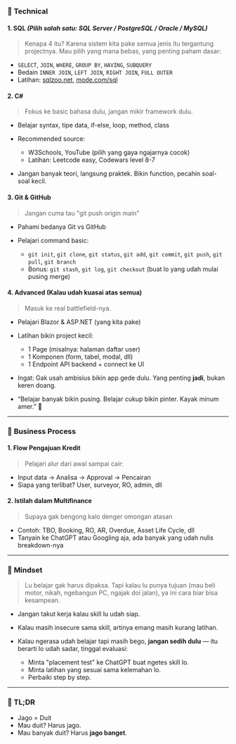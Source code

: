 ### 🧠 **Technical**

#### 1. **SQL** *(Pilih salah satu: SQL Server / PostgreSQL / Oracle / MySQL)*

> Kenapa 4 itu? Karena sistem kita pake semua jenis itu tergantung projectnya.
> Mau pilih yang mana bebas, yang penting paham dasar:

* `SELECT`, `JOIN`, `WHERE`, `GROUP BY`, `HAVING`, `SUBQUERY`
* Bedain `INNER JOIN`, `LEFT JOIN`, `RIGHT JOIN`, `FULL OUTER`
* Latihan: [sqlzoo.net](https://sqlzoo.net/), [mode.com/sql](https://mode.com/sql-tutorial/)

#### 2. **C#**

> Fokus ke basic bahasa dulu, jangan mikir framework dulu.

* Belajar syntax, tipe data, if-else, loop, method, class
* Recommended source:

  * W3Schools, YouTube (pilih yang gaya ngajarnya cocok)
  * Latihan: Leetcode easy, Codewars level 8-7
* Jangan banyak teori, langsung praktek. Bikin function, pecahin soal-soal kecil.

#### 3. **Git & GitHub**

> Jangan cuma tau "git push origin main"

* Pahami bedanya Git vs GitHub
* Pelajari command basic:

  * `git init`, `git clone`, `git status`, `git add`, `git commit`, `git push`, `git pull`, `git branch`
  * Bonus: `git stash`, `git log`, `git checkout` (buat lo yang udah mulai pusing merge)

#### 4. **Advanced (Kalau udah kuasai atas semua)**

> Masuk ke real battlefield-nya.

* Pelajari Blazor & ASP.NET (yang kita pake)
* Latihan bikin project kecil:

  * 1 Page (misalnya: halaman daftar user)
  * 1 Komponen (form, tabel, modal, dll)
  * 1 Endpoint API backend + connect ke UI
* Ingat: Gak usah ambisius bikin app gede dulu. Yang penting **jadi**, bukan keren doang.
* “Belajar banyak bikin pusing. Belajar cukup bikin pinter. Kayak minum amer.” 🍻

---

### 🏢 **Business Process**

#### 1. **Flow Pengajuan Kredit**

> Pelajari alur dari awal sampai cair:

* Input data → Analisa → Approval → Pencairan
* Siapa yang terlibat? User, surveyor, RO, admin, dll

#### 2. **Istilah dalam Multifinance**

> Supaya gak bengong kalo denger omongan atasan

* Contoh: TBO, Booking, RO, AR, Overdue, Asset Life Cycle, dll
* Tanyain ke ChatGPT atau Googling aja, ada banyak yang udah nulis breakdown-nya

---

### 🧭 **Mindset**

> Lu belajar gak harus dipaksa. Tapi kalau lu punya tujuan (mau beli motor, nikah, ngebangun PC, ngajak doi jalan), ya ini cara biar bisa kesampean.

* Jangan takut kerja kalau skill lu udah siap.
* Kalau masih insecure sama skill, artinya emang masih kurang latihan.
* Kalau ngerasa udah belajar tapi masih bego, **jangan sedih dulu** — itu berarti lo udah sadar, tinggal evaluasi:

  * Minta "placement test" ke ChatGPT buat ngetes skill lo.
  * Minta latihan yang sesuai sama kelemahan lo.
  * Perbaiki step by step.

---

### 💸 TL;DR

* Jago = Duit
* Mau duit? Harus jago.
* Mau banyak duit? Harus **jago banget**.